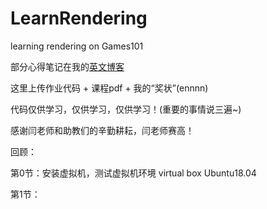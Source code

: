 # LearnRendering

learning rendering on Games101


部分心得笔记在我的[英文博客](http://keneyr.com/)


这里上传作业代码 + 课程pdf + 我的“奖状”(ennnn)


代码仅供学习，仅供学习，仅供学习！(重要的事情说三遍~)


感谢闫老师和助教们的辛勤耕耘，闫老师赛高！


回顾：

第0节：安装虚拟机，测试虚拟机环境 virtual box Ubuntu18.04

第1节：